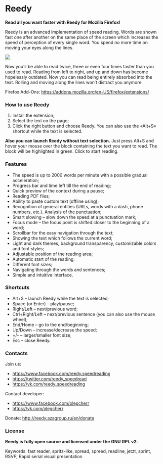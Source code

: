# Reedy

**Read all you want faster with Reedy for Mozilla Firefox!**

Reedy is an advanced implementation of speed reading.
Words are shown fast one after another on the same place of the screen which increases the speed of perception of every single word.
You spend no more time on moving your eyes along the lines.

![](screenshot.png)

Now you’ll be able to read twice, three or even four times faster than you used to read.
Reading from left to right, and up and down has become hopelessly outdated.
Now you can read being entirely absorbed into the text.
Rolling and moving along the lines won’t distract you anymore.

Firefox Add-Ons:
https://addons.mozilla.org/en-US/firefox/extensions/

### How to use Reedy

1. Install the extension;
2. Select the text on the page;
3. Click the right button and choose Reedy. You can also use the «Alt+S» shortcut while the text is selected.

**Also you can launch Reedy without text selection.**
Just press Alt+S and hover your mouse over the block containing the text you want to read.
The block will be highlighted in green.
Click to start reading.

### Features

* The speed is up to 2000 words per minute with a possible gradual acceleration;
* Progress bar and time left till the end of reading;
* Quick preview of the context during a pause;
* Reading PDF files;
* Ability to paste custom text (offline using);
* Recognition of general entities (URLs, words with a dash, phone numbers, etc.). Analysis of the punctuation;
* Smart slowing – slow down the speed at a punctuation mark;
* Focus mode – the focus point is shifted closer to the beginning of a word;
* Scrollbar for the easy navigation through the text;
* Showing the text which follows the current word;
* Light and dark themes, background transparency, customizable colors and font styles;
* Adjustable position of the reading area;
* Automatic start of the reading;
* Different font sizes;
* Navigating through the words and sentences;
* Simple and intuitive interface.

### Shortcuts

* Alt+S – launch Reedy while the text is selected;
* Space (or Enter) – play/pause;
* Right/Left – next/previous word;
* Ctrl+Right/Left – next/previous sentence (you can also use the mouse wheel);
* End/Home – go to the end/beginning;
* Up/Down – increase/decrease the speed;
* +/- – larger/smaller font size;
* Esc – close Reedy.

### Contacts

Join us:
* https://www.facebook.com/reedy.speedreading
* https://twitter.com/reedy_speedread
* https://vk.com/reedy_speedreading

Contact developer:
* https://www.facebook.com/olegcherr
* https://vk.com/olegcherr

Donate: http://reedy.azagroup.ru/en/donate

### License

**Reedy is fully open source and licensed under the GNU GPL v2.**

Keywords: fast reader, spritz-like, spread, spreed, readline, jetzt, sprint, RSVP, Rapid serial visual presentation
